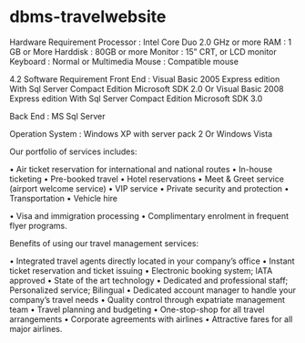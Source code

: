# dbms-travelwebsite
 Hardware Requirement
Processor			: 	Intel Core Duo 2.0 GHz or more
RAM				: 	1 GB or More
Harddisk			:	80GB or more
Monitor			:	15” CRT, or LCD monitor
Keyboard			:	Normal or Multimedia
Mouse			:	Compatible mouse

4.2 Software Requirement
Front End 			: 	Visual Basic 2005 Express edition
					With Sql Server Compact Edition
					Microsoft SDK 2.0
					Or
Visual Basic 2008 Express edition
					With Sql Server Compact Edition
					Microsoft SDK 3.0

Back End 			: 	MS Sql Server

Operation System 	: 	Windows XP with server pack 2
					Or
					Windows Vista

Our portfolio of services includes:

•	Air	ticket	reservation	for	international	and	 national routes
•	In-house	ticketing
•	Pre-booked	travel
•	Hotel	reservations
•	Meet	&	Greet	service	(airport	welcome	service)
•	VIP	service
•	Private	security	and	protection
•	Transportation
•	Vehicle	hire

•	Visa	and	immigration	processing
•	Complimentary	enrolment	in	frequent	flyer	programs.

Benefits of using our travel management services:

•	Integrated	travel	agents	directly	located	in	your	company’s office •	Instant	ticket	reservation	and	ticket	issuing
•	Electronic	booking	system;	IATA	approved
•	State	of	the	art	technology
•	Dedicated	and	professional	staff;		Personalized	service;	Bilingual
•	Dedicated	account	manager	to	handle	your	 company’s travel                needs
•	Quality	control	through	expatriate	management	team
•	Travel	planning	and	budgeting
•	One-stop-shop	for	all	travel	arrangements
•	Corporate	agreements	with	airlines
•	Attractive	fares	for	all	major	airlines.
